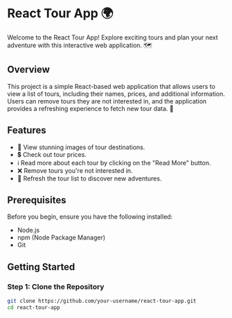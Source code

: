 # React Tour App 🌍

Welcome to the React Tour App! Explore exciting tours and plan your next adventure with this interactive web application. 🗺️

## Overview

This project is a simple React-based web application that allows users to view a list of tours, including their names, prices, and additional information. Users can remove tours they are not interested in, and the application provides a refreshing experience to fetch new tour data. 🔄

## Features
- 📸 View stunning images of tour destinations.
- 💲 Check out tour prices.
- ℹ️ Read more about each tour by clicking on the "Read More" button.
- ❌ Remove tours you're not interested in.
- 🔄 Refresh the tour list to discover new adventures.

## Prerequisites

Before you begin, ensure you have the following installed:

- Node.js
- npm (Node Package Manager)
- Git

## Getting Started

### Step 1: Clone the Repository

```bash
git clone https://github.com/your-username/react-tour-app.git
cd react-tour-app
